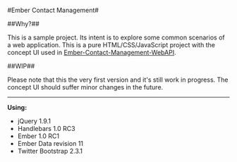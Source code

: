 #Ember Contact Management#

##Why?##

This is a sample project. Its intent is to explore some common scenarios of a web application. This is a pure HTML/CSS/JavaScript project with the concept UI used in [Ember-Contact-Management-WebAPI](https://github.com/MilkyWayJoe/Ember-Contact-Management-WebAPI).

##WIP##

Please note that this the very first version and it's still work in progress. The concept UI should suffer minor changes in the future.


----------

__Using:__

 - jQuery 1.9.1
 - Handlebars 1.0 RC3
 - Ember 1.0 RC1
 - Ember Data revision 11
 - Twitter Bootstrap 2.3.1
